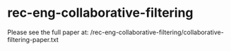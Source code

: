 # rec-eng-collaborative-filtering

Please see the full paper at: /rec-eng-collaborative-filtering/collaborative-filtering-paper.txt
